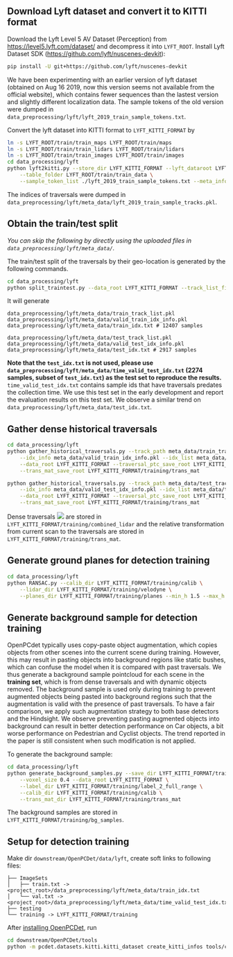 
## Download Lyft dataset and convert it to KITTI format
Download the Lyft Level 5 AV Dataset (Perception)
from https://level5.lyft.com/dataset/ and decompress it
into `LYFT_ROOT`. Install Lyft Dataset SDK (https://github.com/lyft/nuscenes-devkit):

```bash
pip install -U git+https://github.com/lyft/nuscenes-devkit
```

We have been experimenting with an earlier version of lyft dataset
(obtained on Aug 16 2019, now this version seems not available from the official website),
which contains fewer sequences than the lastest version and slightly different localization data.
The sample tokens of the old version were dumped in
`data_preprocessing/lyft/lyft_2019_train_sample_tokens.txt`.

Convert the lyft dataset into KITTI format to `LYFT_KITTI_FORMAT` by
```bash
ln -s LYFT_ROOT/train/train_maps LYFT_ROOT/train/maps
ln -s LYFT_ROOT/train/train_lidars LYFT_ROOT/train/lidars
ln -s LYFT_ROOT/train/train_images LYFT_ROOT/train/images
cd data_processing/lyft
python lyft2kitti.py --store_dir LYFT_KITTI_FORMAT --lyft_dataroot LYFT_ROOT/train \
    --table_folder LYFT_ROOT/train/train_data \
    --sample_token_list ./lyft_2019_train_sample_tokens.txt --meta_info_prefix trainset_
```

The indices of traversals were dumped in `data_preprocessing/lyft/meta_data/lyft_2019_train_sample_tracks.pkl`.

## Obtain the train/test split
*You can skip the following by directly using the uploaded files in
`data_preprocessing/lyft/meta_data/`.*

The train/test split of the traversals by their geo-location
is generated by the following commands.
```bash
cd data_processing/lyft
python split_traintest.py --data_root LYFT_KITTI_FORMAT --track_list_file meta_data/lyft_2019_train_sample_tracks.pkl
```
It will generate
```
data_preprocessing/lyft/meta_data/train_track_list.pkl
data_preprocessing/lyft/meta_data/valid_train_idx_info.pkl
data_preprocessing/lyft/meta_data/train_idx.txt # 12407 samples

data_preprocessing/lyft/meta_data/test_track_list.pkl
data_preprocessing/lyft/meta_data/valid_test_idx_info.pkl
data_preprocessing/lyft/meta_data/test_idx.txt # 2917 samples
```
**Note that the `test_idx.txt` is not used, please use `data_preprocessing/lyft/meta_data/time_valid_test_idx.txt`
(2274 samples, subset of `test_idx.txt`) as the test set to reproduce the results.**
`time_valid_test_idx.txt` contains
sample ids that have traversals predates the collection time. We use this test set
in the early development and report the evaluation results on this test set.
We observe a similar trend on `data_preprocessing/lyft/meta_data/test_idx.txt`.

## Gather dense historical traversals

```bash
cd data_processing/lyft
python gather_historical_traversals.py --track_path meta_data/train_track_list.pkl \
    --idx_info meta_data/valid_train_idx_info.pkl --idx_list meta_data/train_idx.txt \
    --data_root LYFT_KITTI_FORMAT --traversal_ptc_save_root LYFT_KITTI_FORMAT/training/combined_lidar \
    --trans_mat_save_root LYFT_KITTI_FORMAT/training/trans_mat

python gather_historical_traversals.py --track_path meta_data/test_track_list.pkl \
    --idx_info meta_data/valid_test_idx_info.pkl --idx_list meta_data/time_valid_test_idx.txt \
    --data_root LYFT_KITTI_FORMAT --traversal_ptc_save_root LYFT_KITTI_FORMAT/training/combined_lidar \
    --trans_mat_save_root LYFT_KITTI_FORMAT/training/trans_mat
```
Dense traversals <img src="https://render.githubusercontent.com/render/math?math=\{\boldsymbol{S}_{l_c}^t\}">
are stored in `LYFT_KITTI_FORMAT/training/combined_lidar` and the relative
transformation from current scan to the traversals are stored in
`LYFT_KITTI_FORMAT/training/trans_mat`.

## Generate ground planes for detection training
```bash
cd data_processing/lyft
python RANSAC.py --calib_dir LYFT_KITTI_FORMAT/training/calib \
    --lidar_dir LYFT_KITTI_FORMAT/training/velodyne \
    --planes_dir LYFT_KITTI_FORMAT/training/planes --min_h 1.5 --max_h 2.5
```

## Generate background sample for detection training
OpenPCdet typically uses copy-paste object augmentation, which copies objects
from other scenes into the current scene during training. However, this may result
in pasting objects into background regions like static bushes,
which can confuse the model when it is compared with past traversals.
We thus generate a background sample pointcloud for each scene in the **training set**,
which is from dense traversals and with dynamic objects removed.
The background sample is used only during training to prevent augmented
objects being pasted into background regions such that the augmentation
is valid with the presence of past traversals.
To have a fair comparison, we apply such augmentation strategy to both base
detectors and the Hindsight. We observe preventing pasting augmented objects into
background can result in better detection performance on Car objects, a bit worse performance
on Pedestrian and Cyclist objects. The trend reported in the paper is still consistent
when such modification is not applied.

To generate the background sample:
```bash
cd data_processing/lyft
python generate_background_samples.py --save_dir LYFT_KITTI_FORMAT/training/bg_samples \
    --voxel_size 0.4 --data_root LYFT_KITTI_FORMAT \
    --label_dir LYFT_KITTI_FORMAT/training/label_2_full_range \
    --calib_dir LYFT_KITTI_FORMAT/training/calib \
    --trans_mat_dir LYFT_KITTI_FORMAT/training/trans_mat
```
The background samples are stored in `LYFT_KITTI_FORMAT/training/bg_samples`.

## Setup for detection training

Make dir `downstream/OpenPCDet/data/lyft`, create soft links to following files:
```plaintext
├── ImageSets
│   ├── train.txt -> <project_root>/data_preprocessing/lyft/meta_data/train_idx.txt
│   └── val.txt -> <project_root>/data_preprocessing/lyft/meta_data/time_valid_test_idx.txt
├── testing
└── training -> LYFT_KITTI_FORMAT/training
```
After [installing OpenPCDet](../../downstream/OpenPCDet/docs/INSTALL.md), run
```bash
cd downstream/OpenPCDet/tools
python -m pcdet.datasets.kitti.kitti_dataset create_kitti_infos tools/cfgs/dataset_configs/lyft_dataset.yaml
```